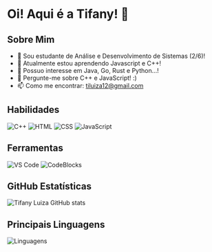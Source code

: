 # Oi! Aqui é a Tifany! 👋

## Sobre Mim

- 🔭 Sou estudante de Análise e Desenvolvimento de Sistemas (2/6)!
- 🌱 Atualmente estou aprendendo Javascript e C++!
- 🤔 Possuo interesse em Java, Go, Rust e Python...! 
- 💬 Pergunte-me sobre C++ e JavaScript! :)
- 📫 Como me encontrar: [tiluiza12@gmail.com](mailto:tiluiza12@gmail.com)

## Habilidades

![C++](https://img.shields.io/badge/-C++-black?style=flat-square&logo=cplusplus)
![HTML](https://img.shields.io/badge/-HTML-black?style=flat-square&logo=html5)
![CSS](https://img.shields.io/badge/-CSS-black?style=flat-square&logo=css3)
![JavaScript](https://img.shields.io/badge/-JavaScript-black?style=flat-square&logo=javascript)

## Ferramentas

![VS Code](https://img.shields.io/badge/-VS%20Code-black?style=flat-square&logo=visual-studio-code)
![CodeBlocks](https://img.shields.io/badge/-CodeBlocks-black?style=flat-square&logo=codeblocks)

## GitHub Estatísticas

![Tifany Luiza GitHub stats](https://github-readme-stats.vercel.app/api?username=tifanymoreira&show_icons=true&theme=radical)

## Principais Linguagens

![Linguagens](https://github-readme-stats.vercel.app/api/top-langs/?username=tifanymoreira&layout=compact&theme=radical)

